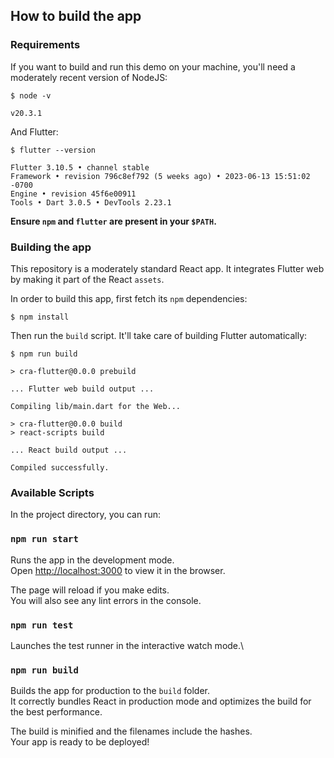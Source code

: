## How to build the app

### Requirements

If you want to build and run this demo on your machine, you'll need
a moderately recent version of NodeJS:

```console
$ node -v

v20.3.1
```

And Flutter:

```
$ flutter --version

Flutter 3.10.5 • channel stable
Framework • revision 796c8ef792 (5 weeks ago) • 2023-06-13 15:51:02 -0700
Engine • revision 45f6e00911
Tools • Dart 3.0.5 • DevTools 2.23.1
```
**Ensure `npm` and `flutter` are present in your `$PATH`.**

### Building the app

This repository is a moderately standard React app. It integrates
Flutter web by making it part of the React `assets`.

In order to build this app, first fetch its `npm` dependencies:

```console
$ npm install
```

Then run the `build` script. It'll take care of building Flutter
automatically:

```console
$ npm run build

> cra-flutter@0.0.0 prebuild

... Flutter web build output ...

Compiling lib/main.dart for the Web...

> cra-flutter@0.0.0 build
> react-scripts build

... React build output ...

Compiled successfully.
```

### Available Scripts

In the project directory, you can run:

### `npm run start`

Runs the app in the development mode.\
Open [http://localhost:3000](http://localhost:3000) to view it in the browser.

The page will reload if you make edits.\
You will also see any lint errors in the console.

### `npm run test`

Launches the test runner in the interactive watch mode.\

### `npm run build`

Builds the app for production to the `build` folder.\
It correctly bundles React in production mode and optimizes the build for the best performance.

The build is minified and the filenames include the hashes.\
Your app is ready to be deployed!
